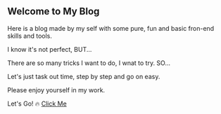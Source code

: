 ## Welcome to My Blog

Here is a blog made by my self with some pure, fun and basic fron-end skills and tools.

I know it's not perfect, BUT...

There are so many tricks I want to do, I wnat to try. SO...

Let's just task out time, step by step and go on easy.

Please enjoy yourself in my work.

Let's Go! 🔥 <a href="https://alwayscode.live/views/Index.html"> Click Me</a>
